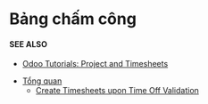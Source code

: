 # Bảng chấm công

#### SEE ALSO
- [Odoo Tutorials: Project and Timesheets](https://www.odoo.com/slides/project-and-timesheets-21)

* [Tổng quan](applications/services/timesheets/overview.md)
  * [Create Timesheets upon Time Off Validation](applications/services/timesheets/overview/time_off.md)
